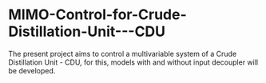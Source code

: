 # MIMO-Control-for-Crude-Distillation-Unit---CDU
The present project aims to control a multivariable system of a Crude Distillation Unit - CDU, for this, models with and without input decoupler will be developed.
